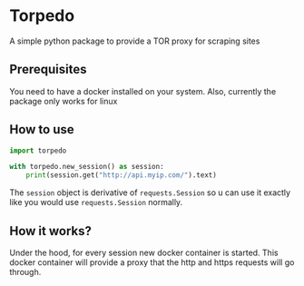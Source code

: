 # Torpedo
A simple python package to provide a TOR proxy for scraping sites

## Prerequisites
You need to have a docker installed on your system. Also, currently the package only works for linux
## How to use

```python
import torpedo

with torpedo.new_session() as session:
    print(session.get("http://api.myip.com/").text)
```

The `session` object is derivative of `requests.Session` so u can use it exactly like you would use `requests.Session` normally.

## How it works?
Under the hood, for every session new docker container is started. This docker container will provide a proxy that the http and https requests will go through.
